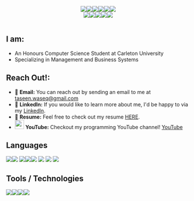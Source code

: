 <div align="center">
<img src="https://img.icons8.com/nolan/64/t.png"/><img src="https://img.icons8.com/nolan/64/a.png"/><img src="https://img.icons8.com/nolan/64/s.png"/><img src="https://img.icons8.com/nolan/64/e.png"/><img src="https://img.icons8.com/nolan/64/e.png"/><img src="https://img.icons8.com/nolan/64/n.png"/><br><img src="https://img.icons8.com/nolan/64/w.png"/><img src="https://img.icons8.com/nolan/64/a.png"/><img src="https://img.icons8.com/nolan/64/s.png"/><img src="https://img.icons8.com/nolan/64/e.png"/><img src="https://img.icons8.com/nolan/64/q.png"/>
</div>
<br>

## I am:
- An Honours Computer Science Student at Carleton University
- Specializing in Management and Business Systems

## Reach Out!:
- :email: **Email:** You can reach out by sending an email to me at taseen.waseq@gmail.com 
- 🔵 **LinkedIn:** If you would like to learn more about me, I'd be happy to via my [LinkedIn](https://www.linkedin.com/in/taseenw/).
- 📄 **Resume:** Feel free to check out my resume [HERE](https://www.taseenw.me/assets/Taseen_Waseq_Resume.pdf).
- <img src="https://www.freepnglogos.com/uploads/youtube-logo-hd-8.png" width=25px/> **YouTube:** Checkout my programming YouTube channel! [YouTube](https://www.youtube.com/channel/UC4Oalqat4VhD-zmGAA5uvfA/)

## Languages
<img src="https://img.icons8.com/nolan/64/python.png"/><img src="https://img.icons8.com/nolan/64/java-coffee-cup-logo.png"/>
<img src="https://img.icons8.com/nolan/64/php.png"/><img src="https://img.icons8.com/nolan/64/c.png"/><img src="https://img.icons8.com/nolan/64/javascript.png"/>
<img src="https://img.icons8.com/nolan/64/sql.png"/>
<img src="https://img.icons8.com/nolan/64/html-5.png"/>
<img src="https://img.icons8.com/nolan/64/css-filetype.png"/>

## Tools / Technologies
<img src="https://img.icons8.com/nolan/64/angularjs.png"/><img src="https://img.icons8.com/nolan/64/mysql.png"/><img src="https://img.icons8.com/nolan/64/git.png"/><img src="https://img.icons8.com/nolan/64/visual-studio.png"/>
